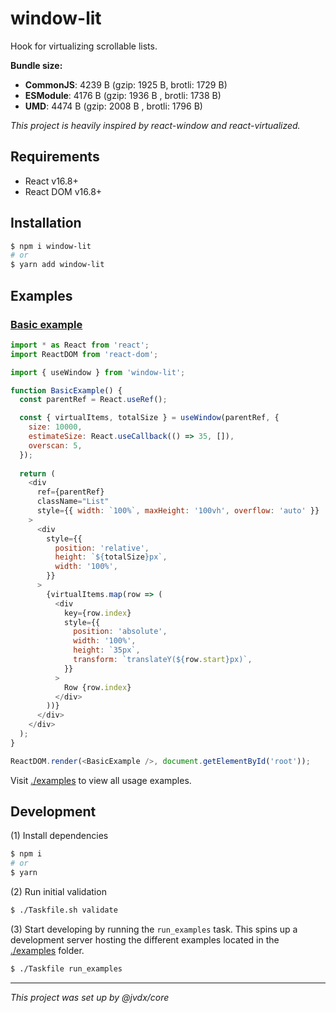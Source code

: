 # window-lit

Hook for virtualizing scrollable lists.

**Bundle size:**
- **CommonJS**: 4239 B (gzip: 1925 B, brotli: 1729 B)
- **ESModule**: 4176 B (gzip: 1936 B , brotli: 1738 B)
- **UMD**: 4474 B (gzip: 2008 B , brotli: 1796 B)

_This project is heavily inspired by react-window and react-virtualized._

## Requirements

  - React v16.8+
  - React DOM v16.8+

## Installation

```bash
$ npm i window-lit
# or
$ yarn add window-lit
```

## Examples

### [Basic example](./examples/basic)
```js
import * as React from 'react';
import ReactDOM from 'react-dom';

import { useWindow } from 'window-lit';

function BasicExample() {
  const parentRef = React.useRef();

  const { virtualItems, totalSize } = useWindow(parentRef, {
    size: 10000,
    estimateSize: React.useCallback(() => 35, []),
    overscan: 5,
  });
  
  return (
    <div
      ref={parentRef}
      className="List"
      style={{ width: `100%`, maxHeight: '100vh', overflow: 'auto' }}
    >
      <div
        style={{
          position: 'relative',
          height: `${totalSize}px`,
          width: '100%',
        }}
      >
        {virtualItems.map(row => (
          <div
            key={row.index}
            style={{
              position: 'absolute',
              width: '100%',
              height: `35px`,
              transform: `translateY(${row.start}px)`,
            }}
          >
            Row {row.index}
          </div>
        ))}
      </div>
    </div>
  );
}

ReactDOM.render(<BasicExample />, document.getElementById('root'));
```

Visit [./examples](./examples) to view all usage examples.


## Development

(1) Install dependencies

```bash
$ npm i
# or
$ yarn
```

(2) Run initial validation

```bash
$ ./Taskfile.sh validate
```

(3) Start developing by running the `run_examples` task.
    This spins up a development server hosting the different
    examples located in the [./examples](./examples) folder.

```bash
$ ./Taskfile run_examples
```

---

_This project was set up by @jvdx/core_
